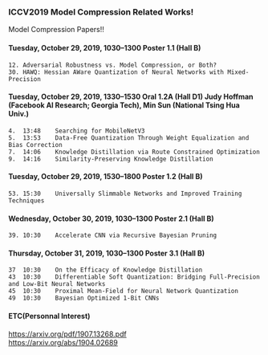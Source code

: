 ### ICCV2019 Model Compression Related Works!

Model Compression Papers!!

#### Tuesday, October 29, 2019, 1030–1300 Poster 1.1 (Hall B)  
	12. Adversarial Robustness vs. Model Compression, or Both?  
	30. HAWQ: Hessian AWare Quantization of Neural Networks with Mixed-Precision  

#### Tuesday, October 29, 2019, 1330–1530 Oral 1.2A (Hall D1) Judy Hoffman (Facebook AI Research; Georgia Tech), Min Sun (National Tsing Hua Univ.)
	4.	13:48	 Searching for MobileNetV3  
	5.	13:53	 Data-Free Quantization Through Weight Equalization and Bias Correction  
	7.	14:06	 Knowledge Distillation via Route Constrained Optimization  
	9.	14:16	 Similarity-Preserving Knowledge Distillation  
  
#### Tuesday, October 29, 2019, 1530–1800 Poster 1.2 (Hall B)
	53.	15:30	 Universally Slimmable Networks and Improved Training Techniques
 
#### Wednesday, October 30, 2019, 1030–1300 Poster 2.1 (Hall B)  
	39.	10:30	 Accelerate CNN via Recursive Bayesian Pruning  
  
#### Thursday, October 31, 2019, 1030–1300 Poster 3.1 (Hall B)  
	37	10:30	 On the Efficacy of Knowledge Distillation
	43	10:30	 Differentiable Soft Quantization: Bridging Full-Precision and Low-Bit Neural Networks
	45	10:30	 Proximal Mean-Field for Neural Network Quantization
	49	10:30	 Bayesian Optimized 1-Bit CNNs
  
  
  
#### ETC(Personnal Interest)
https://arxiv.org/pdf/1907.13268.pdf   
https://arxiv.org/abs/1904.02689  
